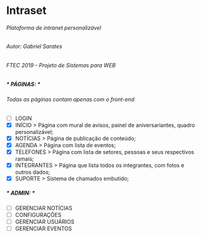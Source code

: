 # Intraset
###### Plataforma de intranet personalizável
###### Autor: Gabriel Sarates
###### FTEC 2019 - Projeto de Sistemas para WEB

##### * PÁGINAS: *
###### *_Todas as páginas contam apenas com o front-end_*
- [ ] LOGIN
- [x] INÍCIO > Página com mural de avisos, painel de aniversariantes, quadro personalizável;
- [x] NOTÍCIAS > Página de publicação de conteúdo;
- [x] AGENDA > Página com lista de eventos;
- [x] TELEFONES > Página com lista de setores, pessoas e seus respectivos ramais;
- [x] INTEGRANTES > Página que lista todos os integrantes, com fotos e outros dados;
- [x] SUPORTE > Sistema de chamados embutido;
##### * ADMIN: *
- [ ] GERENCIAR NOTÍCIAS
- [ ] CONFIGURAÇÕES
- [ ] GERENCIAR USUÁRIOS
- [ ] GERENCIAR EVENTOS
